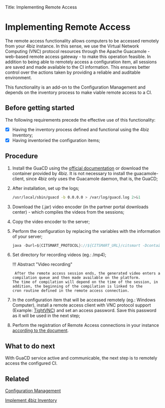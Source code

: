 Title: Implementing Remote Access

# Implementing Remote Access

The remote access functionality allows computers to be accessed remotely from your 4biz instance. In this sense, we use the Virtual Network Computing (VNC) protocol resources through the Apache Guacamole - web-based remote access gateway - to make this operation feasible. In addition to being able to remotely access a configuration item, all sessions are saved and made available to the CI information. This ensures better control over the actions taken by providing a reliable and auditable environment.

This functionality is an add-on to the Configuration Management and depends on the inventory process to make viable remote access to a CI.


## Before getting started

The following requirements precede the effective use of this functionality:

* [x] Having the inventory process defined and functional using the 4biz Inventory;
* [x] Having inventoried the configuration items; 

## Procedure

1. Install the GuaCD using the [official documentation][1] or download the container provided by 4biz. It is not necessary to install 
the guacamole-client, since 4biz only uses the Guacamole daemon, that is, the GuaCD;

2. After installation, set up the logs;

    ```sh
    /usr/local/sbin/guacd -b 0.0.0.0 > /var/log/guacd.log 2>&1
    ```

3. Download the (.jar) video encoder (in the partner portal downloads center) - which compiles the videos from the sessions;

4. Copy the video encoder to the server;

5. Perform the configuration by replacing the variables with the information of your server;

    ```java
    java -Durl=${CITSMART_PROTOCOL}://${CITSMART_URL}/citsmart -DcontainerIdentifier=${CITSMARTGUACD_ID} -DuserName=citsmart.local\\${CITSMART_LOGIN} -Dpassword=${CITSMART_PASSWORD} -jar /citsmart-guacd-encoder.jar &
    ```

6. Set directory for recording videos (eg.: /mp4);

    !!! Abstract "Video recording"
   
        After the remote access session ends, the generated video enters a compilation queue and then made available on the platform.           The time of compilation will depend on the time of the session, in addition, the beginning of the compilation is linked to the           cron routine defined in the remote access connection.
   
7. In the configuration item that will be accessed remotely (eg.: Windows Computer), install a remote access client with VNC protocol support (Example: [TightVNC][3]) and set an access password. Save this password as it will be used in the next step;   

8. Perform the registration of Remote Access connections in your instance [according to the document][4].

## What to do next

With GuaCD service active and communicable, the next step is to remotely access the configured CI.

## Related

[Configuration Management][5]

[Implement 4biz Inventory][6]

[1]:https://guacamole.apache.org/doc/gug/installing-guacamole.html
[3]:https://www.tightvnc.com/
[4]:/en-us/4biz-helium/processes/configuration/configuration/configure-remote-access.html
[5]:/en-us/4biz-helium/processes/configuration/overview.html
[6]:https://docs.run2biz.com/en-us/4biz-helium/additional-features/add-ons/inventory.html

